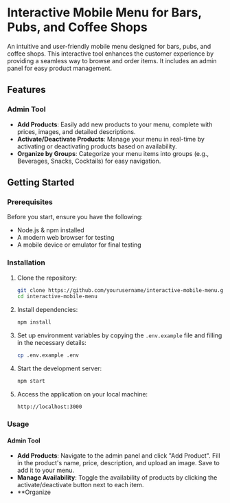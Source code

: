 # Interactive Mobile Menu for Bars, Pubs, and Coffee Shops

An intuitive and user-friendly mobile menu designed for bars, pubs, and coffee shops. This interactive tool enhances the customer experience by providing a seamless way to browse and order items. It includes an admin panel for easy product management.

## Features

### Admin Tool

- **Add Products**: Easily add new products to your menu, complete with prices, images, and detailed descriptions.
- **Activate/Deactivate Products**: Manage your menu in real-time by activating or deactivating products based on availability.
- **Organize by Groups**: Categorize your menu items into groups (e.g., Beverages, Snacks, Cocktails) for easy navigation.

## Getting Started

### Prerequisites

Before you start, ensure you have the following:

- Node.js & npm installed
- A modern web browser for testing
- A mobile device or emulator for final testing

### Installation

1. Clone the repository:

    ```bash
    git clone https://github.com/yourusername/interactive-mobile-menu.git
    cd interactive-mobile-menu
    ```

2. Install dependencies:

    ```bash
    npm install
    ```

3. Set up environment variables by copying the `.env.example` file and filling in the necessary details:

    ```bash
    cp .env.example .env
    ```

4. Start the development server:

    ```bash
    npm start
    ```

5. Access the application on your local machine:

    ```
    http://localhost:3000
    ```

### Usage

#### Admin Tool

- **Add Products**: Navigate to the admin panel and click "Add Product". Fill in the product's name, price, description, and upload an image. Save to add it to your menu.
- **Manage Availability**: Toggle the availability of products by clicking the activate/deactivate button next to each item.
- **Organize
